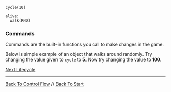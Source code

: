 ```load-basic
cycle(10)

alive:
  walk(RND)

```

### Commands

Commands are the built-in functions you call to make changes in the game.

Below is simple example of an object that walks around randomly.
Try changing the value given to `cycle` to **5**.
Now try changing the value to **100**.

[Next Lifecycle](lifecycle.md)

---

[Back To Control Flow](control-flow.md) //
[Back To Start](start.md)
